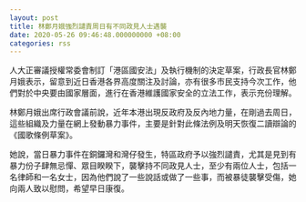 ```yaml
---
layout: post
title: 林鄭月娥強烈譴責周日有不同政見人士遇襲
date: 2020-05-26 09:46:48.000000000 +08:00
categories: rss
---
```


人大正審議授權常委會制訂「港區國安法」及執行機制的決定草案，行政長官林鄭月娥表示，留意到近日香港各界高度關注及討論，亦有很多市民支持今次工作，他們對於中央要由國家層面，進行在香港維護國家安全的立法工作，表示充份理解。

林鄭月娥出席行政會議前說，近年本港出現反政府及反內地力量，在剛過去周日，這些組織及力量在網上發動暴力事件，主要是針對此條法例及明天恢復二讀辯論的《國歌條例草案》。

她說，當日暴力事件在銅鑼灣和灣仔發生，特區政府予以強烈譴責，尤其是見到有暴力份子肆無忌憚、眾目睽睽下，襲擊持不同政見人士，至少有兩位人士，包括一名律師和一名女士，因為他們說了一些說話或做了一些事，而被暴徒襲擊受傷，她向兩人致以慰問，希望早日康復。
